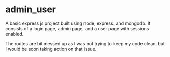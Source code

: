 # admin_user

A basic express js project built using node, express, and mongodb. 
It consists of a login page, admin page, and a user page with sessions enabled.

The routes are bit messed up as I was not trying to keep my code clean, but I would be soon taking action on that issue.

